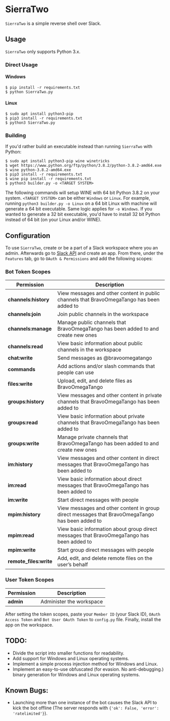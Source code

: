 # SierraTwo
`SierraTwo` is a simple reverse shell over Slack.

## Usage
`SierraTwo` only supports Python 3.x. 

### Direct Usage
#### Windows
```
$ pip install -r requirements.txt
$ python SierraTwo.py
```

#### Linux
```
$ sudo apt install python3-pip
$ pip3 install -r requirements.txt
$ python3 SierraTwo.py
```

### Building
If you'd rather build an executable instead than running `SierraTwo` with Python:

```
$ sudo apt install python3-pip wine winetricks
$ wget https://www.python.org/ftp/python/3.8.2/python-3.8.2-amd64.exe
$ wine python-3.8.2-amd64.exe
$ pip3 install -r requirements.txt
$ wine pip install -r requirements.txt
$ python3 builder.py -o <TARGET SYSTEM>
```

The following commands will setup WINE with 64 bit Python 3.8.2 on your system. `<TARGET SYSTEM>` can be either 
`Windows` or `Linux`. For example, running `python3 builder.py -o Linux` on a 64 bit Linux with machine will generate a 
64 bit executable. Same logic applies for `-o Windows`. If you wanted to generate a 32 bit executable, you'd have to 
install 32 bit Python instead of 64 bit (on your Linux and/or WINE).

## Configuration
To use `SierraTwo`, create or be a part of a Slack workspace where you an admin. Afterwards go to 
[Slack API][Slack API] and create an app. From there, under the `Features` tab, go to `OAuth & Permissions` and add the 
following scopes:

### Bot Token Scopes
| Permission             | Description                                                                                     |
|------------------------|-------------------------------------------------------------------------------------------------|
| **channels:history**   | View messages and other content in public channels that BravoOmegaTango has been added to       |
| **channels:join**      | Join public channels in the workspace                                                           |
| **channels:manage**    | Manage public channels that BravoOmegaTango has been added to and create new ones               |
| **channels:read**      | View basic information about public channels in the workspace                                   |
| **chat:write**         | Send messages as @bravoomegatango                                                               |
| **commands**           | Add actions and/or slash commands that people can use                                           |
| **files:write**        | Upload, edit, and delete files as BravoOmegaTango                                               |
| **groups:history**     | View messages and other content in private channels that BravoOmegaTango has been added to      |
| **groups:read**        | View basic information about private channels that BravoOmegaTango has been added to            |
| **groups:write**       | Manage private channels that BravoOmegaTango has been added to and create new ones              |
| **im:history**         | View messages and other content in direct messages that BravoOmegaTango has been added to       |
| **im:read**            | View basic information about direct messages that BravoOmegaTango has been added to             |
| **im:write**           | Start direct messages with people                                                               |
| **mpim:history**       | View messages and other content in group direct messages that BravoOmegaTango has been added to |
| **mpim:read**          | View basic information about group direct messages that BravoOmegaTango has been added to       |
| **mpim:write**         | Start group direct messages with people                                                         |
| **remote_files:write** | Add, edit, and delete remote files on the user’s behalf                                         |


### User Token Scopes
| Permission | Description              |
|------------|--------------------------|
| **admin**  | Administer the workspace |


After setting the token scopes, paste your `Member ID` (your Slack ID), `OAuth Access Token` and `Bot User OAuth Token` 
to `config.py` file. Finally, install the app on the workspace.

## TODO:
- Divide the script into smaller functions for readability.
- Add support for Windows and Linux operating systems.
- Implement a simple process injection method for Windows and Linux.
- Implement an easy-to-use obfuscated (for evasion. No anti-debugging.) binary generation for Windows and Linux 
operating systems.

## Known Bugs:
- Launching more than one instance of the bot causes the Slack API to kick the bot offline (The server responds with 
`{'ok': False, 'error': 'ratelimited'}`).

[Slack API]: https://api.slack.com
